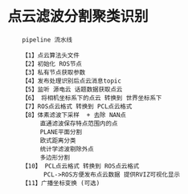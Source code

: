 # 点云滤波分割聚类识别
        pipeline 流水线

        【1】点云算法头文件
        【2】初始化 ROS节点
        【3】私有节点获取参数
        【4】发布处理识别后点云消息topic
        【5】监听 源电云 话题数据获取点云
        【6】 将相机坐标系下的点云 转换到 世界坐标系下
        【7】ROS点云格式 转换到 PCL点云格式 
        【8】体素滤波下采样  + 去除 NAN点   
             直通滤波保存特点范围内的点
             PLANE平面分割 
             欧式距离分类
             统计学滤波剔除外点
             多边形分割
        【10】 PCL点云格式 转换到 ROS点云格式     
              PCL->ROS方便发布点云数据 提供RVIZ可视化显示
        【11】广播坐标变换 (可选)
